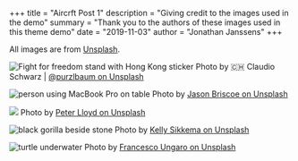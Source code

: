 +++
title = "Aircrft Post 1"
description = "Giving credit to the images used in the demo"
summary = "Thank you to the authors of these images used in this theme demo"
date = "2019-11-03"
author = "Jonathan Janssens"
+++

All images are from [Unsplash](https://unsplash.com).

![Fight for freedom stand with Hong Kong sticker](/images/claudio-schwarz-purzlbaum-tRDWFrkRMyU-unsplash.jpg)
Photo by 🇨🇭 Claudio Schwarz | [@purzlbaum on Unsplash](https://unsplash.com/photos/tRDWFrkRMyU)

![person using MacBook Pro on table](/images/jason-briscoe-amLfrL8LGls-unsplash.jpg)
Photo by [Jason Briscoe on Unsplash](https://unsplash.com/photos/amLfrL8LGls)

![](/images/peter-lloyd-H6U_0nC-Sbk-unsplash.jpg)
Photo by [Peter Lloyd on Unsplash](https://unsplash.com/photos/H6U_0nC-Sbk)

![black gorilla beside stone](/images/kelly-sikkema-8RWZ93hLktI-unsplash.jpg)
Photo by [Kelly Sikkema on Unsplash
](https://unsplash.com/photos/8RWZ93hLktI)

![turtle underwater](/images/francesco-ungaro-GX81x7KTfIw-unsplash.jpg)
Photo by [Francesco Ungaro on Unsplash
](https://unsplash.com/photos/GX81x7KTfIw)
